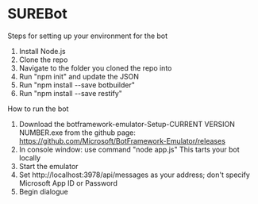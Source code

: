 # SUREBot
Steps for setting up your environment for the bot
1. Install Node.js
2. Clone the repo
3. Navigate to the folder you cloned the repo into
4. Run "npm init" and update the JSON
5. Run "npm install --save botbuilder"
6. Run "npm install --save restify"

How to run the bot
1. Download the botframework-emulator-Setup-CURRENT VERSION NUMBER.exe from the github page: https://github.com/Microsoft/BotFramework-Emulator/releases
2. In console window: use command "node app.js" This tarts your bot locally
3. Start the emulator
4. Set http://localhost:3978/api/messages as your address; don't specify Microsoft App ID or Password
5. Begin dialogue
